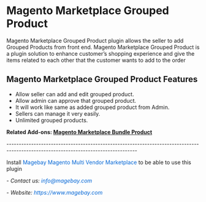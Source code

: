 <h1>Magento Marketplace Grouped Product</h1>

<p>Magento Marketplace Grouped Product plugin allows the seller to add Grouped Products from front end. Magento Marketplace Grouped Product is a plugin solution to enhance customer&rsquo;s shopping experience and give the items related to each other that the customer wants to add to the order</p>

<h2>Magento Marketplace Grouped Product Features</h2>

<ul>
	<li>Allow seller can add and edit grouped product.</li>
	<li>Allow admin can approve that grouped product.</li>
	<li>It will work like same as added grouped product from Admin.</li>
	<li>Sellers can manage it very easily.</li>
	<li>Unlimited grouped products.</li>
</ul>

<p><strong>Related Add-ons:&nbsp;<a href="https://github.com/magebaycom/magento-marketplace-bundle-product-plugin">Magento Marketplace Bundle Product</a></strong></p>

<p>-----------------------------------------------------------------------------------------------------------------------------------</p>

<p>Install&nbsp;<a href="https://www.magebay.com/magento-multi-vendor-marketplace-extension" style="box-sizing: border-box; background-color: transparent; color: rgb(3, 102, 214); text-decoration-line: none;">Magebay Magento Multi Vendor Marketplace</a>&nbsp;to be able to use this plugin</p>

<p><em>- Contact&nbsp;us:&nbsp;<a href="mailto:info@magebay.com" style="box-sizing: border-box; background-color: transparent; color: rgb(3, 102, 214); text-decoration-line: none;">info@magebay.com</a></em></p>

<p><em>- Website:&nbsp;<a href="https://www.magebay.com/" style="box-sizing: border-box; background-color: transparent; color: rgb(3, 102, 214); text-decoration-line: none;">https://www.magebay.com</a></em></p>


